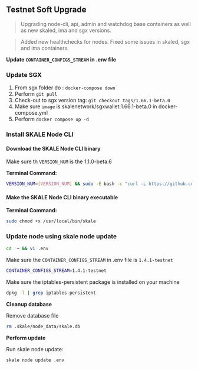 ## Testnet Soft Upgrade 

> Upgrading node-cli, api, admin and watchdog base containers as well as new skaled, ima and sgx versions. 

> Added new healthchecks for nodes. Fixed some issues in skaled, sgx and ima containers. 

**Update `CONTAINER_CONFIGS_STREAM` in .env file**

### Update SGX 

1.  From sgx folder do : `docker-compose down` 
2.  Perform `git pull`
3.  Check-out to sgx version tag: `git checkout tags/1.66.1-beta.0`
4.  Make sure `image` is skalenetwork/sgxwallet:1.66.1-beta.0 in docker-compose.yml
5. Perform `docker compose up -d`

### Install SKALE Node CLI

#### Download the SKALE Node CLI binary

Make sure th `VERSION_NUM` is the 1.1.0-beta.6

**Terminal Command:**

```bash
VERSION_NUM=[VERSION_NUM] && sudo -E bash -c "curl -L https://github.com/skalenetwork/skale-node-cli/releases/download/$VERSION_NUM/skale-$VERSION_NUM-`uname -s`-`uname -m` >  /usr/local/bin/skale"

```

#### Make the SKALE Node CLI binary executable

**Terminal Command:**

```bash
sudo chmod +x /usr/local/bin/skale
```

### Update node using skale node update

```bash
cd  ~ && vi .env
```

Make sure the `CONTAINER_CONFIGS_STREAM` in .env file is `1.4.1-testnet`

```bash
CONTAINER_CONFIGS_STREAM=1.4.1-testnet
```

Make sure the iptables-persistent package is installed on your machine

``` bash
dpkg -l | grep iptables-persistent
```

**Cleanup database**

Remove database file
``` bash
rm .skale/node_data/skale.db
```

**Perform update**

Run skale node update:
```bash
skale node update .env
```
